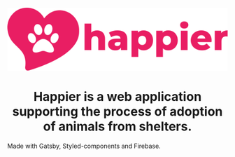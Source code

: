 <p align="center">
    <img alt="Happier" src="src/assets/images/logo_happier_default.svg" />
</p>
<h1 align="center">
  Happier is a web application supporting the process of adoption of animals from shelters.
</h1>
Made with Gatsby, Styled-components and Firebase.
